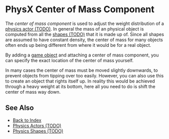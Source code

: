 # PhysX Center of Mass Component

The *center of mass component* is used to adjust the weight distribution of a [physics actor (TODO)](../actors/physx-dynamic-actor-component.md). In general the mass of an physical object is computed from all the [shapes (TODO)](shapes.md) that it is made up of. Since all shapes are assumed to have constant density, the center of mass for many objects often ends up being different from where it would be for a real object.

By adding a [game object](../../runtime/world/game-objects.md) and attaching a center of mass component, you can specify the exact location of the center of mass yourself.

In many cases the center of mass must be moved slightly downwards, to prevent objects from tipping over too easily. However, you can also use this to create an object that rights itself up. In reality this would be achieved through a heavy weight at its bottom, here all you need to do is shift the center of mass way down.

## See Also

* [Back to Index](../../index.md)
* [Physics Actors (TODO)](../actors/physx-actors.md)
* [Physics Shapes (TODO)](shapes.md)

